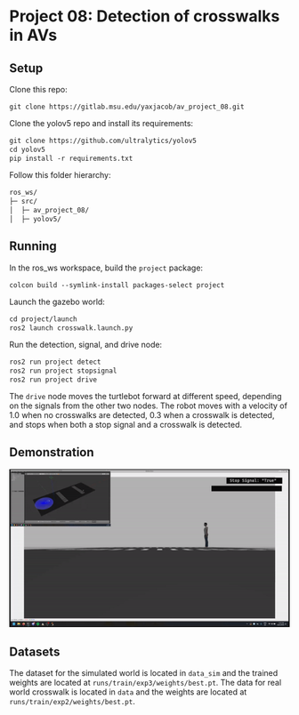 # Project 08: Detection of crosswalks in AVs

## Setup
Clone this repo:
```
git clone https://gitlab.msu.edu/yaxjacob/av_project_08.git
```
Clone the yolov5 repo and install its requirements:
```
git clone https://github.com/ultralytics/yolov5
cd yolov5
pip install -r requirements.txt
```
Follow this folder hierarchy:
```
ros_ws/
├─ src/
│  ├─ av_project_08/
│  ├─ yolov5/
```

## Running
In the ros_ws workspace, build the `project` package:
```
colcon build --symlink-install packages-select project
```

Launch the gazebo world:
```
cd project/launch
ros2 launch crosswalk.launch.py
```

Run the detection, signal, and drive node:
```
ros2 run project detect
ros2 run project stopsignal
ros2 run project drive
```

The `drive` node moves the turtlebot forward at different speed, depending on the signals from the other two nodes. The robot moves with a velocity of 1.0 when no crosswalks are detected, 0.3 when a crosswalk is detected, and stops when both a stop signal and a crosswalk is detected.

## Demonstration
![Demo](demo/demo.gif)

## Datasets
The dataset for the simulated world is located in `data_sim` and the trained weights are located at `runs/train/exp3/weights/best.pt`. The data for real world crosswalk is located in `data` and the weights are located at `runs/train/exp2/weights/best.pt`.
